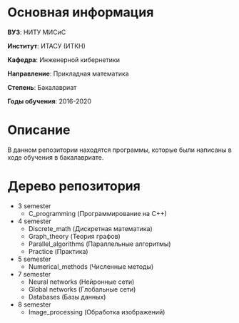 # Основная информация

**ВУЗ**: НИТУ МИСиС

**Институт**: ИТАСУ (ИТКН)

**Кафедра**: Инженерной кибернетики

**Направление**: Прикладная математика

**Степень**: Бакалавриат

**Годы обучения**: 2016-2020

# Описание

В данном репозитории находятся программы, которые были написаны в ходе обучения в бакалавриате.

# Дерево репозитория

- 3 semester
  - C_programming (Программирование на C++)
- 4 semester
  - Discrete_math (Дискретная математика)
  - Graph_theory (Теория графов)
  - Parallel_algorithms (Параллельные алгоритмы)
  - Practice (Практика)
- 5 semester
  - Numerical_methods (Численные методы)
- 7 semester
  - Neural networks (Нейронные сети)
  - Global networks (Глобальные сети)
  - Databases (Базы данных)
- 8 semester
  - Image_processing (Обработка изображений)

